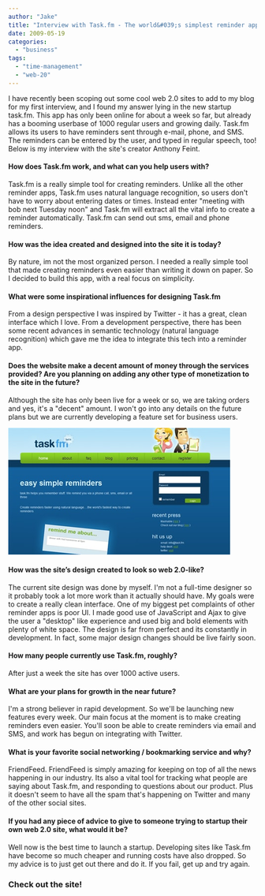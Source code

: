 ```yaml
---
author: "Jake"
title: "Interview with Task.fm - The world&#039;s simplest reminder app"
date: 2009-05-19
categories: 
  - "business"
tags: 
  - "time-management"
  - "web-20"
---
```


I have recently been scoping out some cool web 2.0 sites to add to my blog for my first interview, and I found my answer lying in the new startup task.fm. This app has only been online for about a week so far, but already has a booming userbase of 1000 regular users and growing daily. Task.fm allows its users to have reminders sent through e-mail, phone, and SMS. The reminders can be entered by the user, and typed in regular speech, too! Below is my interview with the site's creator Anthony Feint.<!--more-->

#### How does Task.fm work, and what can you help users with?

Task.fm is a really simple tool for creating reminders. Unlike all the other reminder apps, Task.fm uses natural language recognition, so users don't have to worry about entering dates or times. Instead enter "meeting with bob next Tuesday noon" and Task.fm will extract all the vital info to create a reminder automatically. Task.fm can send out sms, email and phone reminders.

#### How was the idea created and designed into the site it is today?

By nature, im not the most organized person. I needed a really simple tool that made creating reminders even easier than writing it down on paper. So I decided to build this app, with a real focus on simplicity.

#### What were some inspirational influences for designing Task.fm

From a design perspective I was inspired by Twitter - it has a great, clean interface which I love. From a development perspective, there has been some recent advances in semantic technology (natural language recognition) which gave me the idea to integrate this tech into a reminder app.

#### Does the website make a decent amount of money through the services provided? Are you planning on adding any other type of monetization to the site in the future?

Although the site has only been live for a week or so, we are taking orders and yes, it's a "decent" amount. I won't go into any details on the future plans but we are currently developing a feature set for business users.

![](images/taskfm-screen1.jpg "taskfm-screen")

#### How was the site’s design created to look so web 2.0-like?

The current site design was done by myself. I'm not a full-time designer so it probably took a lot more work than it actually should have. My goals were to create a really clean interface. One of my biggest pet complaints of other reminder apps is poor UI. I made good use of JavaScript and Ajax to give the user a "desktop" like experience and used big and bold elements with plenty of white space. The design is far from perfect and its constantly in development. In fact, some major design changes should be live fairly soon.

#### How many people currently use Task.fm, roughly?

After just a week the site has over 1000 active users.

#### What are your plans for growth in the near future?

I'm a strong believer in rapid development. So we'll be launching new features every week. Our main focus at the moment is to make creating reminders even easier. You'll soon be able to create reminders via email and SMS, and work has begun on integrating with Twitter.

#### What is your favorite social networking / bookmarking service and why?

FriendFeed. FriendFeed is simply amazing for keeping on top of all the news happening in our industry. Its also a vital tool for tracking what people are saying about Task.fm, and responding to questions about our product. Plus it doesn't seem to have all the spam that's happening on Twitter and many of the other social sites.

#### If you had any piece of advice to give to someone trying to startup their own web 2.0 site, what would it be?

Well now is the best time to launch a startup. Developing sites like Task.fm have become so much cheaper and running costs have also dropped. So my advice is to just get out there and do it. If you fail, get up and try again.

### Check out the site!
